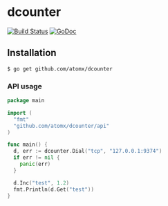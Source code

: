 # dcounter
[![Build Status](https://travis-ci.org/atomx/dcounter.svg?branch=master)](https://travis-ci.org/atomx/dcounter) [![GoDoc](https://godoc.org/github.com/atomx/dcounter/api?status.png)](https://godoc.org/github.com/atomx/dcounter/api)

## Installation 

```
$ go get github.com/atomx/dcounter
```

### API usage

```go
package main

import (
  "fmt"
  "github.com/atomx/dcounter/api"
)

func main() {
  d, err := dcounter.Dial("tcp", "127.0.0.1:9374")
  if err != nil {
    panic(err)
  }

  d.Inc("test", 1.2)
  fmt.Println(d.Get("test"))
}
```
